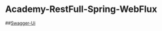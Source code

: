 # Academy-RestFull-Spring-WebFlux

##[Swagger-Ui](http://localhost:8080/webjars/swagger-ui/index.html?configUrl=/v3/api-docs/swagger-config "Swagger")
